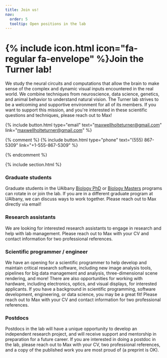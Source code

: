 ```yaml
---
title: Join us!
nav:
  order: 5
  tooltip: Open positions in the lab
---
```


# {% include icon.html icon="fa-regular fa-envelope" %}Join the Turner lab!

We study the neural circuits and computations that allow the brain to make sense of the complex and dynamic visual inputs encountered in the real world. We combine techniques from neuroscience, data science, genetics, and animal behavior to understand natural vision. 
The Turner lab strives to be a welcoming and supportive environment for all of its members. If you want to support this mission, and you're interested in these scientific questions and techniques, please reach out to Max!

{%
  include button.html
  type="email"
  text="maxwellholteturner@gmail.com"
  link="maxwellholteturner@gmail.com"
%}

{% comment %} 
{%
  include button.html
  type="phone"
  text="(555) 867-5309"
  link="+1-555-867-5309"
%}

{% endcomment %}


{% include section.html %}

### Graduate students
Graduate students in the UAlbany [Biology PhD](https://www.albany.edu/biology/programs/phd-biology) or [Biology Masters](https://www.albany.edu/biology/programs/ms-biology) programs can rotate in or join the lab. If you are in a different graduate program at UAlbany, we can discuss ways to work together.
Please reach out to Max directly via email!

### Research assistants
We are looking for interested research assistants to engage in research and help with lab management. Please reach out to Max with your CV and contact information for two professional references.

### Scientific programmer / engineer
We have an opening for a scientific programmer to help develop and maintain critical research software, including new image analysis tools, pipelines for big data management and analysis, three-dimensional scene rendering, and more!
There are also opportunities for working with hardware, including electronics, optics, and visual displays, for interested applicants.
If you have a background in scientific programming, software development, engineering, or data science, you may be a great fit! Please reach out to Max with your CV and contact information for two professional references.

### Postdocs
Postdocs in the lab will have a unique opportunity to develop an independent research project, and will receive support and mentorship in preparation for a future career. 
If you are interested in doing a postdoc in the lab, please reach out to Max with your CV, two professional references, and a copy of the published work you are most proud of (a preprint is OK).


